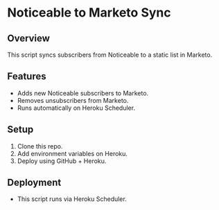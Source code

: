 # Noticeable to Marketo Sync

## Overview
This script syncs subscribers from Noticeable to a static list in Marketo. 

## Features
- Adds new Noticeable subscribers to Marketo.
- Removes unsubscribers from Marketo.
- Runs automatically on Heroku Scheduler.

## Setup
1. Clone this repo.
2. Add environment variables on Heroku.
3. Deploy using GitHub + Heroku.

## Deployment
- This script runs via Heroku Scheduler.
